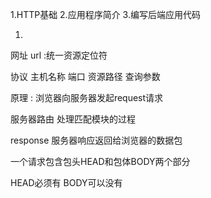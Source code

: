 1.HTTP基础
2.应用程序简介
3.编写后端应用代码


1.
网址 url :统一资源定位符

协议 主机名称 端口 资源路径 查询参数

原理 :
浏览器向服务器发起request请求

服务器路由 处理匹配模块的过程

response 服务器响应返回给浏览器的数据包

一个请求包含包头HEAD和包体BODY两个部分

HEAD必须有 BODY可以没有
